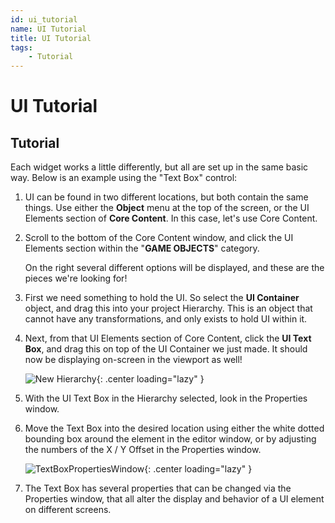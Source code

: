 ```yaml
---
id: ui_tutorial
name: UI Tutorial
title: UI Tutorial
tags:
    - Tutorial
---
```


# UI Tutorial

## Tutorial

Each widget works a little differently, but all are set up in the same basic way.
Below is an example using the "Text Box" control:

1. UI can be found in two different locations, but both contain the same things. Use either the **Object** menu at the top of the screen, or the UI Elements section of **Core Content**. In this case, let's use Core Content.

2. Scroll to the bottom of the Core Content window, and click the UI Elements section within the "**GAME OBJECTS**" category.

   On the right several different options will be displayed, and these are the pieces we're looking for!

3. First we need something to hold the UI. So select the **UI Container** object, and drag this into your project Hierarchy. This is an object that cannot have any transformations, and only exists to hold UI within it.

4. Next, from that UI Elements section of Core Content, click the **UI Text Box**, and drag this on top of the UI Container we just made. It should now be displaying on-screen in the viewport as well!

   ![New Hierarchy](../img/EditorManual/UI/Hierarchy.png "The text box is a child of the UI container."){: .center loading="lazy" }

5. With the UI Text Box in the Hierarchy selected, look in the Properties window.

6. Move the Text Box into the desired location using either the white dotted bounding box around the element in the editor window, or by adjusting the numbers of the X / Y Offset in the Properties window.

   ![TextBoxPropertiesWindow](../img/EditorManual/UI/WidgetExampole.png "TextBoxPropertiesWindow"){: .center loading="lazy" }

7. The Text Box has several properties that can be changed via the Properties window, that all alter the display and behavior of a UI element on different screens.